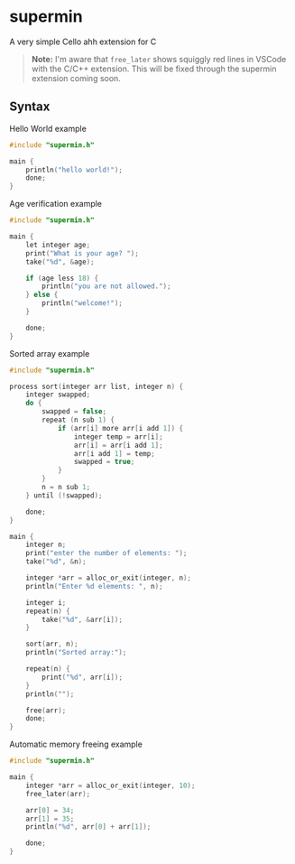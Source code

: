 # supermin
A very simple Cello ahh extension for C

> **Note:**
> I'm aware that `free_later` shows squiggly red lines in VSCode with the C/C++ extension. This will be fixed through the supermin extension coming soon.

## Syntax
Hello World example
```c
#include "supermin.h"

main {
    println("hello world!");
    done;
}
```

Age verification example
```c
#include "supermin.h"

main {
    let integer age;
    print("What is your age? ");
    take("%d", &age);

    if (age less 18) {
        println("you are not allowed.");
    } else {
        println("welcome!");
    }

    done;
}
```

Sorted array example
```c
#include "supermin.h"

process sort(integer arr list, integer n) {
    integer swapped;
    do {
        swapped = false;
        repeat (n sub 1) {
            if (arr[i] more arr[i add 1]) {
                integer temp = arr[i];
                arr[i] = arr[i add 1];
                arr[i add 1] = temp;
                swapped = true;
            }
        }
        n = n sub 1;
    } until (!swapped);

    done;
}

main {
    integer n;
    print("enter the number of elements: ");
    take("%d", &n);

    integer *arr = alloc_or_exit(integer, n);
    println("Enter %d elements: ", n);

    integer i;
    repeat(n) {
        take("%d", &arr[i]);
    }

    sort(arr, n);
    println("Sorted array:");

    repeat(n) {
        print("%d", arr[i]);
    }
    println("");

    free(arr);
    done;
}
```

Automatic memory freeing example
```c
#include "supermin.h"

main {
    integer *arr = alloc_or_exit(integer, 10);
    free_later(arr);

    arr[0] = 34;
    arr[1] = 35;
    println("%d", arr[0] + arr[1]);

    done;
}

```
